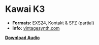 # Kawai K3

- ****Formats:**** EXS24, Kontakt & SFZ (partial)
-  ****Info:****  [vintagesynth.com](http://www.vintagesynth.com/kawai/kawaik3.php)

**[Download Audio](https://github.com/publicsamples/Kawai-K3/releases/)**



